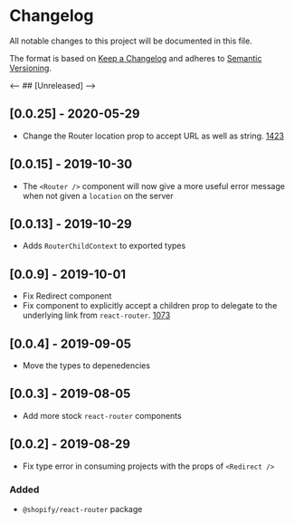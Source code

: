 # Changelog

All notable changes to this project will be documented in this file.

The format is based on [Keep a Changelog](http://keepachangelog.com/en/1.0.0/)
and adheres to [Semantic Versioning](http://semver.org/spec/v2.0.0.html).

<-- ## [Unreleased] -->

## [0.0.25] - 2020-05-29

- Change the Router location prop to accept URL as well as string. [1423](https://github.com/Shopify/quilt/pull/1423)

## [0.0.15] - 2019-10-30

- The `<Router />` component will now give a more useful error message when not given a `location` on the server

## [0.0.13] - 2019-10-29

- Adds `RouterChildContext` to exported types

## [0.0.9] - 2019-10-01

- Fix Redirect component
- Fix <Link /> component to explicitly accept a children prop to delegate to the underlying link from `react-router`. [1073](https://github.com/Shopify/quilt/pull/1073)

## [0.0.4] - 2019-09-05

- Move the types to depenedencies

## [0.0.3] - 2019-08-05

- Add more stock `react-router` components

## [0.0.2] - 2019-08-29

- Fix type error in consuming projects with the props of `<Redirect />`

### Added

- `@shopify/react-router` package
